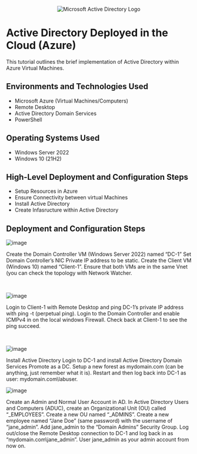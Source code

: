 <p align="center">
<img src="https://i.imgur.com/pU5A58S.png" alt="Microsoft Active Directory Logo"/>
</p>

<h1>Active Directory Deployed in the Cloud (Azure)</h1>
This tutorial outlines the brief implementation of Active Directory within Azure Virtual Machines.<br />




<h2>Environments and Technologies Used</h2>

- Microsoft Azure (Virtual Machines/Computers)
- Remote Desktop
- Active Directory Domain Services
- PowerShell

<h2>Operating Systems Used </h2>

- Windows Server 2022
- Windows 10 (21H2)

<h2>High-Level Deployment and Configuration Steps</h2>

- Setup Resources in Azure
- Ensure Connectivity between virtual Machines
- Install Active Directory
- Create Infasructure within Active Directory

<h2>Deployment and Configuration Steps</h2>


![image](https://github.com/Rizzledizzle4/configure-ad/assets/135624545/1df0ee58-eca5-4f15-97c6-7fb1d62a7b24)

Create the Domain Controller VM (Windows Server 2022) named “DC-1”
Set Domain Controller’s NIC Private IP address to be static.
Create the Client VM (Windows 10) named “Client-1”. 
Ensure that both VMs are in the same Vnet (you can check the topology with Network Watcher.

</p>
<br />

![image](https://github.com/Rizzledizzle4/configure-ad/assets/135624545/1d95f4df-0e0b-4b94-87c9-cce70ba4ab31)



Login to Client-1 with Remote Desktop and ping DC-1’s private IP address with ping -t <ip address> (perpetual ping).
Login to the Domain Controller and enable ICMPv4 in on the local windows Firewall.
Check back at Client-1 to see the ping succeed.


</p>
<br />

![image](https://github.com/Rizzledizzle4/configure-ad/assets/135624545/db2c03e2-e090-436d-9ee5-2127ebca2ba6)



Install Active Directory
Login to DC-1 and install Active Directory Domain Services
Promote as a DC. Setup a new forest as mydomain.com (can be anything, just remember what it is).
Restart and then log back into DC-1 as user: mydomain.com\labuser.

![image](https://github.com/Rizzledizzle4/configure-ad/assets/135624545/c6c8b941-a55a-402b-9492-48b7194b7d2c)


Create an Admin and Normal User Account in AD.
In Active Directory Users and Computers (ADUC), create an Organizational Unit (OU) called “_EMPLOYEES”.
Create a new OU named “_ADMINS”.
Create a new employee named “Jane Doe” (same password) with the username of “jane_admin”.
Add jane_admin to the “Domain Admins” Security Group.
Log out/close the Remote Desktop connection to DC-1 and log back in as “mydomain.com\jane_admin”.
User jane_admin as your admin account from now on.
